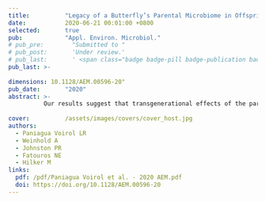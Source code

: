 ```yaml
---
title:          "Legacy of a Butterfly’s Parental Microbiome in Offspring Performance"
date:           2020-06-21 00:01:00 +0800
selected:       true
pub:            "Appl. Environ. Microbiol."
# pub_pre:        "Submitted to "
# pub_post:       'Under review.'
# pub_last:       ' <span class="badge badge-pill badge-publication badge-success">Spotlight</span>'
pub_last: >- 
              
dimensions: 10.1128/AEM.00596-20"
pub_date:       "2020"
abstract: >-
          Our results suggest that transgenerational effects of the parental microbiome on the offspring’s phenotype become evident when the offspring is exposed to a transgenerational host plant shift.
                               
cover:          /assets/images/covers/cover_host.jpg
authors:
  - Paniagua Voirol LR
  - Weinhold A
  - Johnston PR
  - Fatouros NE
  - Hilker M
links:
  pdf: /pdf/Paniagua Voirol et al. - 2020 AEM.pdf
  doi: https://doi.org/10.1128/AEM.00596-20
---
```

